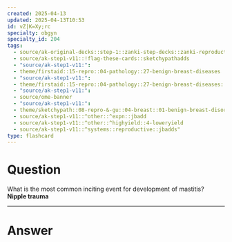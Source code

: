 ```yaml
---
created: 2025-04-13
updated: 2025-04-13T10:53
id: vZ|K=Xy;rc
specialty: obgyn
specialty_id: 204
tags:
  - source/ak-original-decks::step-1::zanki-step-decks::zanki-reproductive::reproductive-pathology
  - source/ak-step1-v11::!flag-these-cards::sketchypathadds
  - "source/ak-step1-v11:": 
  - theme/firstaid::15-repro::04-pathology::27-benign-breast-diseases
  - "source/ak-step1-v11:": 
  - theme/firstaid::15-repro::04-pathology::27-benign-breast-diseases::inflammatory::acute-lactational-mastitis
  - "source/ak-step1-v11:": 
  - source/ome-banner
  - "source/ak-step1-v11:": 
  - theme/sketchypath::08-repro-&-gu::04-breast::01-benign-breast-disorders
  - source/ak-step1-v11::^other::^expn::jbadd
  - source/ak-step1-v11::^other::^highyield::4-loweryield
  - source/ak-step1-v11::^systems::reproductive::jbadds"
type: flashcard
---
```


# Question
What is the most common inciting event for development of mastitis?   **Nipple trauma**

---

# Answer
